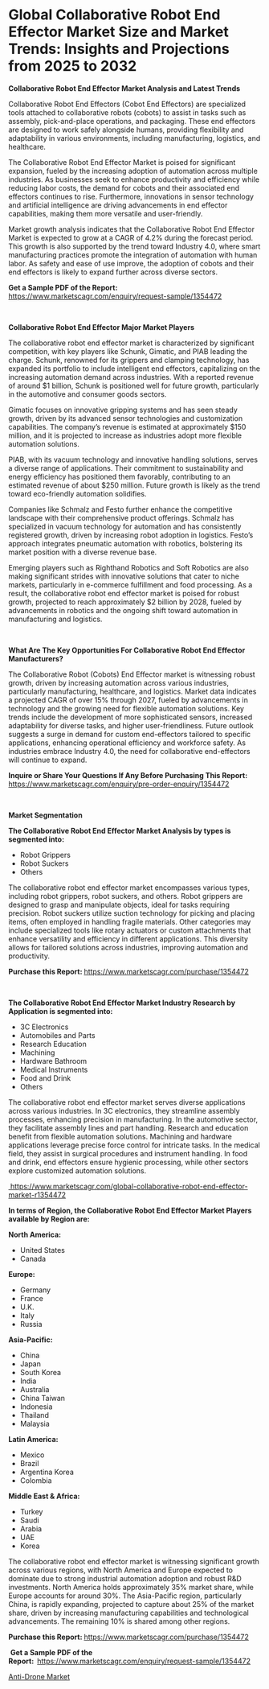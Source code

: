<p><h1>Global Collaborative Robot End Effector Market Size and Market Trends: Insights and Projections from 2025 to 2032</h1></p><p><strong>Collaborative Robot End Effector Market Analysis and Latest Trends</strong></p>
<p><p>Collaborative Robot End Effectors (Cobot End Effectors) are specialized tools attached to collaborative robots (cobots) to assist in tasks such as assembly, pick-and-place operations, and packaging. These end effectors are designed to work safely alongside humans, providing flexibility and adaptability in various environments, including manufacturing, logistics, and healthcare.</p><p>The Collaborative Robot End Effector Market is poised for significant expansion, fueled by the increasing adoption of automation across multiple industries. As businesses seek to enhance productivity and efficiency while reducing labor costs, the demand for cobots and their associated end effectors continues to rise. Furthermore, innovations in sensor technology and artificial intelligence are driving advancements in end effector capabilities, making them more versatile and user-friendly.</p><p>Market growth analysis indicates that the Collaborative Robot End Effector Market is expected to grow at a CAGR of 4.2% during the forecast period. This growth is also supported by the trend toward Industry 4.0, where smart manufacturing practices promote the integration of automation with human labor. As safety and ease of use improve, the adoption of cobots and their end effectors is likely to expand further across diverse sectors.</p></p>
<p><strong>Get a Sample PDF of the Report:&nbsp;</strong> <a href="https://www.marketscagr.com/enquiry/request-sample/1354472?utm_campaign=2635&utm_medium=2&utm_source=Github&utm_content=ia&utm_term=28022025&utm_id=collaborative-robot-end-effector">https://www.marketscagr.com/enquiry/request-sample/1354472</a></p>
<p>&nbsp;</p>
<p><strong>Collaborative Robot End Effector Major Market Players</strong></p>
<p><p>The collaborative robot end effector market is characterized by significant competition, with key players like Schunk, Gimatic, and PIAB leading the charge. Schunk, renowned for its grippers and clamping technology, has expanded its portfolio to include intelligent end effectors, capitalizing on the increasing automation demand across industries. With a reported revenue of around $1 billion, Schunk is positioned well for future growth, particularly in the automotive and consumer goods sectors.</p><p>Gimatic focuses on innovative gripping systems and has seen steady growth, driven by its advanced sensor technologies and customization capabilities. The company’s revenue is estimated at approximately $150 million, and it is projected to increase as industries adopt more flexible automation solutions.</p><p>PIAB, with its vacuum technology and innovative handling solutions, serves a diverse range of applications. Their commitment to sustainability and energy efficiency has positioned them favorably, contributing to an estimated revenue of about $250 million. Future growth is likely as the trend toward eco-friendly automation solidifies.</p><p>Companies like Schmalz and Festo further enhance the competitive landscape with their comprehensive product offerings. Schmalz has specialized in vacuum technology for automation and has consistently registered growth, driven by increasing robot adoption in logistics. Festo’s approach integrates pneumatic automation with robotics, bolstering its market position with a diverse revenue base.</p><p>Emerging players such as Righthand Robotics and Soft Robotics are also making significant strides with innovative solutions that cater to niche markets, particularly in e-commerce fulfillment and food processing. As a result, the collaborative robot end effector market is poised for robust growth, projected to reach approximately $2 billion by 2028, fueled by advancements in robotics and the ongoing shift toward automation in manufacturing and logistics.</p></p>
<p>&nbsp;</p>
<p><strong>What Are The Key Opportunities For Collaborative Robot End Effector Manufacturers?</strong></p>
<p><p>The Collaborative Robot (Cobots) End Effector market is witnessing robust growth, driven by increasing automation across various industries, particularly manufacturing, healthcare, and logistics. Market data indicates a projected CAGR of over 15% through 2027, fueled by advancements in technology and the growing need for flexible automation solutions. Key trends include the development of more sophisticated sensors, increased adaptability for diverse tasks, and higher user-friendliness. Future outlook suggests a surge in demand for custom end-effectors tailored to specific applications, enhancing operational efficiency and workforce safety. As industries embrace Industry 4.0, the need for collaborative end-effectors will continue to expand.</p></p>
<p><strong>Inquire or Share Your Questions If Any Before Purchasing This Report:</strong> <a href="https://www.marketscagr.com/enquiry/pre-order-enquiry/1354472?utm_campaign=2635&utm_medium=2&utm_source=Github&utm_content=ia&utm_term=28022025&utm_id=collaborative-robot-end-effector">https://www.marketscagr.com/enquiry/pre-order-enquiry/1354472</a></p>
<p>&nbsp;</p>
<p><strong>Market Segmentation</strong></p>
<p><strong>The Collaborative Robot End Effector Market Analysis by types is segmented into:</strong></p>
<p><ul><li>Robot Grippers</li><li>Robot Suckers</li><li>Others</li></ul></p>
<p><p>The collaborative robot end effector market encompasses various types, including robot grippers, robot suckers, and others. Robot grippers are designed to grasp and manipulate objects, ideal for tasks requiring precision. Robot suckers utilize suction technology for picking and placing items, often employed in handling fragile materials. Other categories may include specialized tools like rotary actuators or custom attachments that enhance versatility and efficiency in different applications. This diversity allows for tailored solutions across industries, improving automation and productivity.</p></p>
<p><strong>Purchase this Report:&nbsp;</strong><a href="https://www.marketscagr.com/purchase/1354472?utm_campaign=2635&utm_medium=2&utm_source=Github&utm_content=ia&utm_term=28022025&utm_id=collaborative-robot-end-effector">https://www.marketscagr.com/purchase/1354472</a></p>
<p>&nbsp;</p>
<p><strong>The Collaborative Robot End Effector Market Industry Research by Application is segmented into:</strong></p>
<p><ul><li>3C Electronics</li><li>Automobiles and Parts</li><li>Research Education</li><li>Machining</li><li>Hardware Bathroom</li><li>Medical Instruments</li><li>Food and Drink</li><li>Others</li></ul></p>
<p><p>The collaborative robot end effector market serves diverse applications across various industries. In 3C electronics, they streamline assembly processes, enhancing precision in manufacturing. In the automotive sector, they facilitate assembly lines and part handling. Research and education benefit from flexible automation solutions. Machining and hardware applications leverage precise force control for intricate tasks. In the medical field, they assist in surgical procedures and instrument handling. In food and drink, end effectors ensure hygienic processing, while other sectors explore customized automation solutions.</p></p>
<p><a href="https://www.marketscagr.com/global-collaborative-robot-end-effector-market-r1354472?utm_campaign=2635&utm_medium=2&utm_source=Github&utm_content=ia&utm_term=28022025&utm_id=collaborative-robot-end-effector">&nbsp;https://www.marketscagr.com/global-collaborative-robot-end-effector-market-r1354472</a></p>
<p><strong>In terms of Region, the Collaborative Robot End Effector Market Players available by Region are:</strong></p>
<p>
    <p> <strong> North America: </strong>
        <ul>
            <li>United States</li>
            <li>Canada</li>
        </ul>
        </p> 
    <p> <strong> Europe: </strong>
        <ul>
            <li>Germany</li>
            <li>France</li>
            <li>U.K.</li>
            <li>Italy</li>
            <li>Russia</li>
        </ul>
        </p> 
    <p> <strong> Asia-Pacific: </strong>
        <ul>
            <li>China</li>
            <li>Japan</li>
            <li>South Korea</li>
            <li>India</li>
            <li>Australia</li>
            <li>China Taiwan</li>
            <li>Indonesia</li>
            <li>Thailand</li>
            <li>Malaysia</li>
        </ul>
        </p> 
    <p> <strong> Latin America: </strong>
        <ul>
            <li>Mexico</li>
            <li>Brazil</li>
            <li>Argentina Korea</li>
            <li>Colombia</li>
        </ul>
        </p> 
    <p> <strong> Middle East & Africa: </strong>
        <ul>
            <li>Turkey</li>
            <li>Saudi</li>
            <li>Arabia</li>
            <li>UAE</li>
            <li>Korea</li>
        </ul>
    </p>
    </p>
<p><p>The collaborative robot end effector market is witnessing significant growth across various regions, with North America and Europe expected to dominate due to strong industrial automation adoption and robust R&D investments. North America holds approximately 35% market share, while Europe accounts for around 30%. The Asia-Pacific region, particularly China, is rapidly expanding, projected to capture about 25% of the market share, driven by increasing manufacturing capabilities and technological advancements. The remaining 10% is shared among other regions.</p></p>
<p><strong>Purchase this Report: </strong><a href="https://www.marketscagr.com/purchase/1354472?utm_campaign=2635&utm_medium=2&utm_source=Github&utm_content=ia&utm_term=28022025&utm_id=collaborative-robot-end-effector">https://www.marketscagr.com/purchase/1354472</a></p>
<p>&nbsp;<strong>Get a Sample PDF of the Report:&nbsp;&nbsp;</strong><a href="https://www.marketscagr.com/enquiry/request-sample/1354472?utm_campaign=2635&utm_medium=2&utm_source=Github&utm_content=ia&utm_term=28022025&utm_id=collaborative-robot-end-effector">https://www.marketscagr.com/enquiry/request-sample/1354472</a></p>
<p><strong></strong></p>
<p><p><a href="https://github.com/MonroeBullock54/Market-Research-Report-List-1/blob/main/anti-drone-market.md?utm_campaign=2635&utm_medium=2&utm_source=Github&utm_content=ia&utm_term=28022025&utm_id=collaborative-robot-end-effector">Anti-Drone Market</a></p></p>